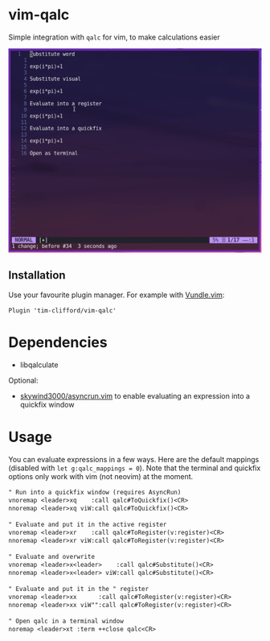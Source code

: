 # vim-qalc

Simple integration with `qalc` for vim, to make calculations easier

![Demo](demo.gif)

## Installation

Use your favourite plugin manager. For example with
[Vundle.vim](https://github.com/VundleVim/Vundle.vim):
```vimscript
Plugin 'tim-clifford/vim-qalc'
```
# Dependencies

- libqalculate

Optional:

- [skywind3000/asyncrun.vim](https://github.com/skywind3000/asyncrun.vim) to
  enable evaluating an expression into a quickfix window

# Usage

You can evaluate expressions in a few ways. Here are the default mappings
(disabled with `let g:qalc_mappings = 0`). Note that the terminal and quickfix
options only work with vim (not neovim) at the moment.

```vimscript
" Run into a quickfix window (requires AsyncRun)
vnoremap <leader>xq    :call qalc#ToQuickfix()<CR>
nnoremap <leader>xq viW:call qalc#ToQuickfix()<CR>

" Evaluate and put it in the active register
vnoremap <leader>xr    :call qalc#ToRegister(v:register)<CR>
nnoremap <leader>xr viW:call qalc#ToRegister(v:register)<CR>

" Evaluate and overwrite
vnoremap <leader>x<leader>    :call qalc#Substitute()<CR>
nnoremap <leader>x<leader> viW:call qalc#Substitute()<CR>

" Evaluate and put it in the " register
vnoremap <leader>xx      :call qalc#ToRegister(v:register)<CR>
nnoremap <leader>xx viW"":call qalc#ToRegister(v:register)<CR>

" Open qalc in a terminal window
noremap <leader>xt :term ++close qalc<CR>
```
